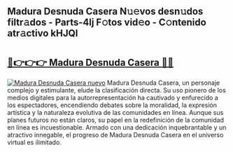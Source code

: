 ## Madura Desnuda Casera N𝚞𝚎vos desn𝚞dos filtr𝚊dos - Parts-4lj F𝚘tos vid𝚎o - C𝚘ntenido atr𝚊ctivo kHJQI

# <h2><a href="http://mbapyb.tromn.icu/?c=Madura+Desnuda+Casera">🔗👉👉👉 Madura Desnuda Casera 🔗🔗</a></h2>

[![Madura Desnuda Casera nuevo](https://i.imgur.com/pEAQMta.gif)](http://mbapyb.tromn.icu/?c=Madura+Desnuda+Casera)
Madura Desnuda Casera, un personaje complejo y estimulante, elude la clasificación directa. Su uso pionero de los medios digitales para la autorrepresentación ha cautivado y enfurecido a los espectadores, encendiendo debates sobre la moralidad, la expresión artística y la naturaleza evolutiva de las comunidades en línea. Aunque sus planes futuros no están claros, su papel en la redefinición de la comunidad en línea es incuestionable. Armado con una dedicación inquebrantable y un atractivo innegable, el progreso de Madura Desnuda Casera en el universo virtual es ilimitado.
